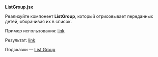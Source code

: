 **ListGroup.jsx**

Реализуйте компонент **ListGroup**, который отрисовывает переданных детей, оборачивая их в список.

Пример использования: [link](https://github.com/junjun-it-courses/react-hw/blob/master/task-6/using.html)

Результат: [link](https://github.com/junjun-it-courses/react-hw/blob/master/task-6/result.html)

Подсказки — [List Group](https://getbootstrap.com/docs/4.0/components/list-group/)